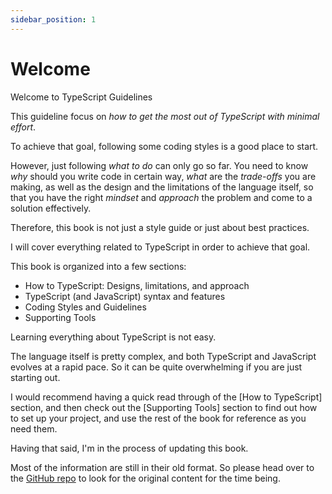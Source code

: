 ```yaml
---
sidebar_position: 1
---
```


# Welcome

Welcome to TypeScript Guidelines

This guideline focus on *how to get the most out of TypeScript with minimal effort*.

To achieve that goal,
following some coding styles is a good place to start.

However, just following *what to do* can only go so far.
You need to know *why* should you write code in certain way,
*what* are the *trade-offs* you are making,
as well as the design and the limitations of the language itself,
so that you have the right *mindset* and *approach* the problem and come to a solution effectively.

Therefore, this book is not just a style guide or just about best practices.

I will cover everything related to TypeScript in order to achieve that goal.

This book is organized into a few sections:

- How to TypeScript: Designs, limitations, and approach
- TypeScript (and JavaScript) syntax and features
- Coding Styles and Guidelines
- Supporting Tools

Learning everything about TypeScript is not easy.

The language itself is pretty complex,
and both TypeScript and JavaScript evolves at a rapid pace.
So it can be quite overwhelming if you are just starting out.

I would recommend having a quick read through of the [How to TypeScript] section,
and then check out the [Supporting Tools] section to find out how to set up your project,
and use the rest of the book for reference as you need them.

Having that said,
I'm in the process of updating this book.

Most of the information are still in their old format.
So please head over to the [GitHub repo] to look for the original content for the time being.

[GitHub repo]: https://github.com/unional/typescript-guidelines
[TypeScript Handbook]: https://www.typescriptlang.org/docs/handbook/intro.html
